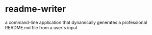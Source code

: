 # readme-writer
a command-line application that dynamically generates a professional README.md file from a user's input
